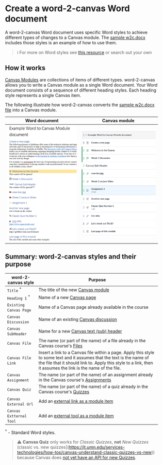 # Create a word-2-canvas Word document

A word-2-canvas Word document uses specific Word styles to achieve different types of changes to a Canvas module. The [sample w2c.docx](https://github.com/djplaner/word-to-canvas-module/raw/main/sample%20w2c.docx) includes those styles is an example of how to use them.

> :information_source: For more on Word styles see [this resource](https://shaunakelly.com/word/styles/tipsonstyles.html) or search out your own

## How it works

[Canvas Modules](https://community.canvaslms.com/t5/Canvas-Basics-Guide/What-are-Modules/ta-p/6) are collections of items of different types. word-2-canvas allows you to write a Canvas module as a single Word document. Your Word document consists of a sequence of different heading styles. Each heading style represents a single Canvas item. 

The following illustrate how word-2-canvas converts the [sample w2c.docx file](https://github.com/djplaner/word-to-canvas-module/raw/main/sample%20w2c.docx) into a Canvas module.

| Word document | Canvas module |
|--------------|---------------|
|  ![sample w2c.docx Word document](images/word-document.png)  | ![Equivalent Canvas Module](images/example-module.png)             |

## Summary: word-2-canvas styles and their purpose

| word-2-canvas style | Purpose |
| ------------------ | ------- |
| `Title` <sup>*</sup> | The title of the new [Canvas module](https://community.canvaslms.com/t5/Canvas-Basics-Guide/What-are-Modules/ta-p/6) |
| `Heading 1` <sup>*</sup>| Name of a new [Canvas page](https://community.canvaslms.com/t5/Canvas-Basics-Guide/What-are-Pages/ta-p/5) |
| `Existing Canvas Page` | Name of a Canvas page already available in the course |
| `Canvas Discussion` | Name of an existing [Canvas discussion](https://community.canvaslms.com/t5/Canvas-Basics-Guide/What-are-Discussions/ta-p/3) |
| `Canvas SubHeader` | Name for a new [Canvas text (sub) header](https://community.canvaslms.com/t5/Instructor-Guide/How-do-I-add-a-text-header-as-a-module-item/ta-p/1208) |
| `Canvas File` | The name (or part of the name) of a file already in the Canvas course's [Files](https://community.canvaslms.com/t5/Canvas-Basics-Guide/What-are-Files/ta-p/7) |
| `Canvas File Link` | Insert a link to a Canvas file within a page. Apply this style to some text and it assumes that the text is the name of the file that it should link to. Apply this style to a link, then it assumes the link is the name of the file. |
| `Canvas Assignment` | The name (or part of the name) of an assignment already in the Canvas course's [Assignments](https://community.canvaslms.com/t5/Canvas-Basics-Guide/What-are-Assignments/ta-p/9) | 
| `Canvas Quiz` | The name (or part of the name) of a quiz already in the Canvas course's [Quizzes](https://community.canvaslms.com/t5/Canvas-Basics-Guide/What-are-Quizzes/ta-p/68)  |
| `Canvas External Url` | Add an [external link as a module item](https://community.canvaslms.com/t5/Instructor-Guide/How-do-I-add-an-external-URL-as-a-module-item/ta-p/967) |
| `Canvas Extternal Tool` | Add an [external tool as a module item](https://community.canvaslms.com/t5/Instructor-Guide/How-do-I-add-an-external-tool-as-a-module-item/ta-p/1146) |


<sup>*</sup> - Standard Word styles.

> :warning: **Canvas Quiz** only works for _Classic Quizzes_, **not** _New Quizzes_ (classic vs. new quizzes](https://it.umn.edu/services-technologies/how-tos/canvas-understand-classic-quizzes-vs-new)) because Canvas does [not yet have an API for new Quizzes](https://community.canvaslms.com/t5/Canvas-Question-Forum/QUIZZES-NEXT-API/m-p/140850/highlight/true#M56387).
